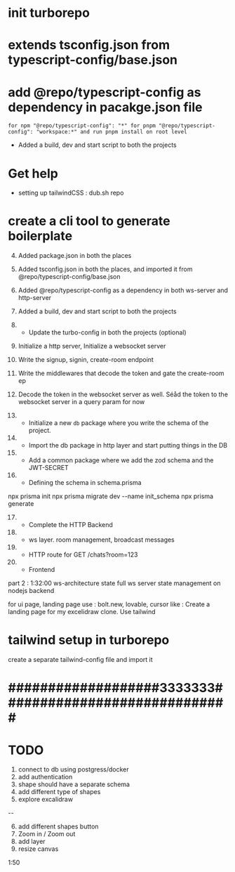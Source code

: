 # init turborepo

# extends tsconfig.json from typescript-config/base.json

# add @repo/typescript-config as dependency in pacakge.json file

`for npm "@repo/typescript-config": "*"
for pnpm "@repo/typescript-config": "workspace:*"
and run pnpm install on root level`

- Added a build, dev and start script to both the projects

# Get help

- setting up tailwindCSS : dub.sh repo

# create a cli tool to generate boilerplate

4. Added package.json in both the places
5. Added tsconfig.json in both the places, and imported it from @repo/typescript-config/base.json
6. Added @repo/typescript-config as a dependency in both ws-server and http-server
7. Added a build, dev and start script to both the projects
8. - Update the turbo-config in both the projects (optional)
9. Initialize a http server, Initialize a websocket server

10. Write the signup, signin, create-room endpoint
11. Write the middlewares that decode the token and gate the create-room ep
12. Decode the token in the websocket server as well. Séåd the token to the websocket server in a query param for now

13. - Initialize a new `db` package where you write the schema of the project.
14. - Import the db package in http layer and start putting things in the DB
15. - Add a common package where we add the zod schema and the JWT-SECRET
16. - Defining the schema in schema.prisma

npx prisma init
npx prisma migrate dev --name init_schema
npx prisma generate

17. - Complete the HTTP Backend
18. - ws layer. room management, broadcast messages
19. - HTTP route for GET /chats?room=123
20. - Frontend

part 2 : 1:32:00 ws-architecture
state full ws server
state management on nodejs backend

for ui page, landing page use : bolt.new, lovable, cursor
like : Create a landing page for my excelidraw clone. Use tailwind

# tailwind setup in turborepo

create a separate tailwind-config file and import it

# ###################3333333#############################

# TODO

1. connect to db using postgress/docker
2. add authentication
3. shape should have a separate schema
4. add different type of shapes
5. explore excalidraw

--

6. add different shapes button
7. Zoom in / Zoom out
8. add layer
9. resize canvas

1:50
